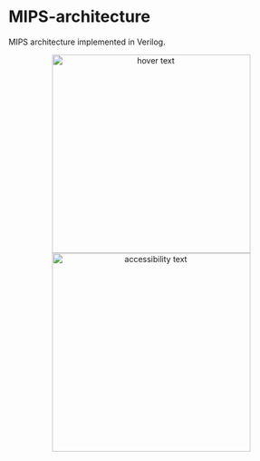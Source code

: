 # MIPS-architecture
MIPS architecture implemented in Verilog.
<p align="center">
  <img src="C:\Users\user0\Desktop\mips.png" width="350" title="hover text">
  <img src="your_relative_path_here_number_2_large_name" width="350" alt="accessibility text">
</p>
